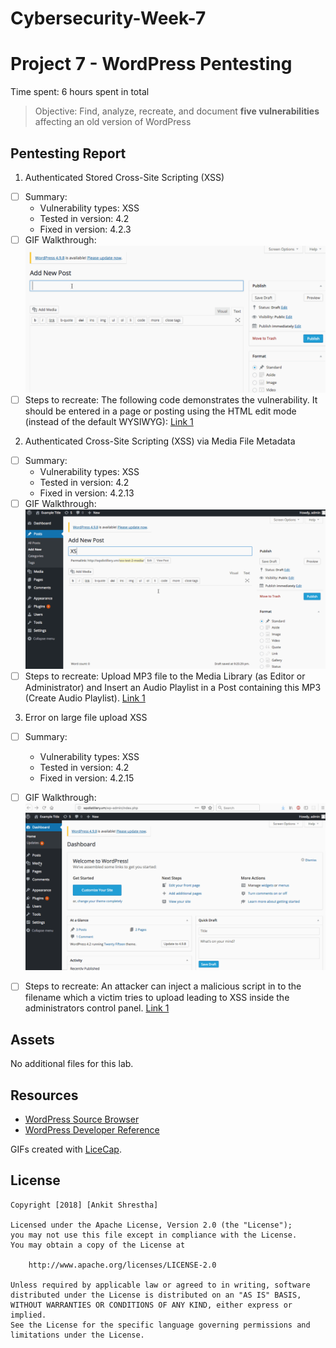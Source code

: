 # Cybersecurity-Week-7   

# Project 7 - WordPress Pentesting

Time spent: 6 hours spent in total

> Objective: Find, analyze, recreate, and document **five vulnerabilities** affecting an old version of WordPress

## Pentesting Report

1. Authenticated Stored Cross-Site Scripting (XSS)
  - [ ] Summary: 
    - Vulnerability types: XSS
    - Tested in version: 4.2
    - Fixed in version: 4.2.3
  - [ ] GIF Walkthrough: <img src="https://github.com/Ankit-Shrestha/CyberSecurity/blob/master/xss-1.gif" width="800">
  - [ ] Steps to recreate: The following code demonstrates the vulnerability. It should be entered in a page or posting using the HTML       edit mode (instead of the default WYSIWYG):
    [Link 1](https://klikki.fi/adv/wordpress3.html)

2. Authenticated Cross-Site Scripting (XSS) via Media File Metadata
  - [ ] Summary: 
    - Vulnerability types: XSS
    - Tested in version: 4.2
    - Fixed in version: 4.2.13
  - [ ] GIF Walkthrough: <img src="https://github.com/Ankit-Shrestha/CyberSecurity/blob/master/xss-2.gif" width="800">
  - [ ] Steps to recreate: Upload MP3 file to the Media Library (as Editor or Administrator) and Insert an Audio Playlist in a Post         containing this MP3 (Create Audio
    Playlist).
    [Link 1](http://seclists.org/oss-sec/2017/q1/563)
  
3. Error on large file upload XSS
  - [ ] Summary: 
    - Vulnerability types: XSS
    - Tested in version: 4.2
    - Fixed in version: 4.2.15
  - [ ] GIF Walkthrough: <img src="https://github.com/Ankit-Shrestha/CyberSecurity/blob/master/xss-3.gif" width="800">
  - [ ] Steps to recreate: An attacker can inject a malicious script in to the filename which a victim tries to upload leading to XSS       inside the administrators control panel.
    [Link 1](https://hackerone.com/reports/203515)
 


## Assets

No additional files for this lab.

## Resources

- [WordPress Source Browser](https://core.trac.wordpress.org/browser/)
- [WordPress Developer Reference](https://developer.wordpress.org/reference/)

GIFs created with [LiceCap](http://www.cockos.com/licecap/).

  
 

## License

    Copyright [2018] [Ankit Shrestha]

    Licensed under the Apache License, Version 2.0 (the "License");
    you may not use this file except in compliance with the License.
    You may obtain a copy of the License at

        http://www.apache.org/licenses/LICENSE-2.0

    Unless required by applicable law or agreed to in writing, software
    distributed under the License is distributed on an "AS IS" BASIS,
    WITHOUT WARRANTIES OR CONDITIONS OF ANY KIND, either express or implied.
    See the License for the specific language governing permissions and
    limitations under the License.
